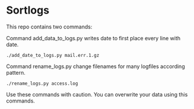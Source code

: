 Sortlogs
========

This repo contains two commands:

Command add_data_to_logs.py writes date to first place every line with date.

	./add_date_to_logs.py mail.err.1.gz

Command rename_logs.py change filenames for many logfiles according pattern.

    ./rename_logs.py access.log

Use these commands with caution. You can overwrite your data using this commands.
